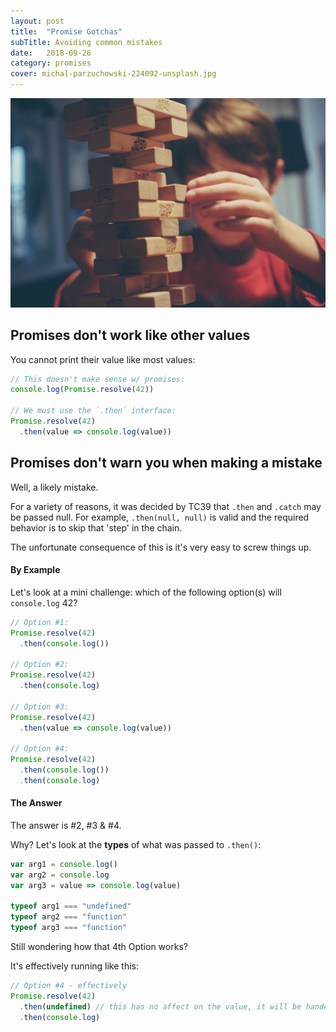 ```yaml
---
layout: post
title:  "Promise Gotchas"
subTitle: Avoiding common mistakes
date:   2018-09-26
category: promises
cover: michal-parzuchowski-224092-unsplash.jpg
---
```


![credit: michal-parzuchowski-224092-unsplash.jpg](michal-parzuchowski-224092-unsplash.jpg)

## Promises don't work like other values

You cannot print their value like most values:

```js
// This doesn't make sense w/ promises:
console.log(Promise.resolve(42))

// We must use the `.then` interface:
Promise.resolve(42)
  .then(value => console.log(value))
```

## Promises don't warn you when making a mistake

Well, a likely mistake.

For a variety of reasons, it was decided by TC39 that `.then` and `.catch` may be passed null. For example, `.then(null, null)` is valid and the required behavior is to skip that 'step' in the chain.

The unfortunate consequence of this is it's very easy to screw things up.

#### By Example

Let's look at a mini challenge: which of the following option(s) will `console.log` 42?

```js
// Option #1:
Promise.resolve(42)
  .then(console.log())

// Option #2:
Promise.resolve(42)
  .then(console.log)

// Option #3:
Promise.resolve(42)
  .then(value => console.log(value))

// Option #4:
Promise.resolve(42)
  .then(console.log())
  .then(console.log)
```

#### The Answer

The answer is #2, #3 & #4.

Why? Let's look at the **types** of what was passed to `.then()`:

```js
var arg1 = console.log()
var arg2 = console.log
var arg3 = value => console.log(value)

typeof arg1 === "undefined"
typeof arg2 === "function"
typeof arg3 === "function"
```

Still wondering how that 4th Option works?

It's effectively running like this:

```js
// Option #4 - effectively
Promise.resolve(42)
  .then(undefined) // this has no affect on the value, it will be handed to following `.then(fn)`
  .then(console.log)
```

